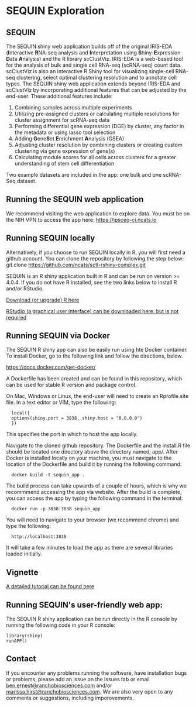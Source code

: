 # SEQUIN Exploration

## SEQUIN
The SEQUIN shiny web application builds off of the original IRIS-EDA (**I**nteractive **R**NA-seq analysis and **I**nterpretation using **S**hiny-**E**xpression **D**ata **A**nalysis) and the R library scClustViz. IRIS-EDA is a web-based tool for the analysis of bulk and single cell RNA-seq (scRNA-seq) count data. scClustViz is also an interactive R Shiny tool for visualizing single-cell RNA-seq clustering, select optimal clustering resolution and to annotate cell types. The SEQUIN shiny web application extends beyond IRIS-EDA and scClustViz by incorporating additional features that can be adjusted by the end-user. These additional features include:
1. Combining samples across multiple experiments
2. Utilizing pre-assigned clusters or calculating multiple resolutions for cluster assignment for scRNA-seq data
3. Performing differential gene expression (DGE) by cluster, any factor in the metadata or using lasso tool selection
4. Adding **G**ene**S**et **E**nrichment **A**nalysis (GSEA)
5. Adjusting cluster resolution by combining clusters or creating custom clustering via gene expression of gene(s)
6. Calculating module scores for all cells across clusters for a greater understanding of stem cell differentiation 

Two example datasets are included in the app: one bulk and one scRNA-Seq dataset.

## Running the SEQUIN web application

We recommend visiting the web application to explore data. You must be on the NIH VPN to access the app here: 
https://ipsceq-ci.ncats.io

## Running SEQUIN locally

Alternatively, if you choose to run SEQUIN locally in R, you will first need a github account. You can clone the repository by following the step below:
git clone https://github.com/ncats/sctl-rshiny-complex.git

SEQUIN is an R shiny application built in R and can be run on version >= 4.0.4. If you do not have R installed, see the two links below to install R and/or RStudio.

[Download (or upgrade) R here](https://cloud.r-project.org/)

[RStudio (a graphical user interface) can be downloaded here, but is not required](https://www.rstudio.com/products/rstudio/download3/)

## Running SEQUIN via Docker

The SEQUIN R shiny app can also be easily run using hte Docker container. To install Docker, go to the following link and follow the directions, below.

https://docs.docker.com/get-docker/

A Dockerfile has been created and can be found in this repository, which can be used for stable R version and package control.

On Mac, Windows or Linux, the end-user will need to create an Rprofile.site file. In a text editor or VIM, type the following:

      local({
      options(shiny.port = 3838, shiny.host = "0.0.0.0")
      })
      
This specifies the port in which to host the app locally.

Navigate to the cloned github repository. The Dockerfile and the install.R file should be located one directory above the directory named, app/. After Docker is installed locally on your machine, you must navigate to the location of the Dockerfile and build it by running the following command:

      docker build -t sequin_app .
      
The build process can take upwards of a couple of hours, which is why we recommmend accessing the app via website. After the build is complete, you can access the app by typing the following command in the terminal:

      docker run -p 3838:3838 sequin_app

You will need to navigate to your browser (we recommend chrome) and type the following:

      http://localhost:3838 

It will take a few minutes to load the app as there are several libraries loaded initially.

## Vignette
[A detailed tutorial can be found here](markdown/ncats-iPSC-tutorial.md)

## Running SEQUIN's user-friendly web app:
The SEQUIN R shiny application can be run directly in the R console by running the following code in your R console:

```{r}
library(shiny)
runAPP()
```
## Contact
If you encounter any problems running the software, have installation bugs or problems, please add an issue on the Issues tab or email ben.ernest@ranchobiosciences.com and/or marissa.hirst@ranchobiosciences.com. We are also very open to any comments or suggestions, including imporovements.
